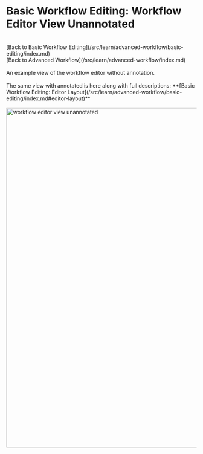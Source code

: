 <slot name="/learn/linkbox" />

# Basic Workflow Editing: Workflow Editor View Unannotated

<br />
[Back to Basic Workflow Editing](/src/learn/advanced-workflow/basic-editing/index.md)
<br />
[Back to Advanced Workflow](/src/learn/advanced-workflow/index.md)

<br />
<br />
An example view of the workflow editor without annotation. 
<br />
<br />
The same view with annotated is here along with full descriptions: **[Basic Workflow Editing: Editor Layout](/src/learn/advanced-workflow/basic-editing/index.md#editor-layout)**
<br />
<br />
<img src="/src/images/learn/workflow_editor_overview_plain.png" alt="workflow editor view unannotated" width="900" />
<br />
<br />
<br />

